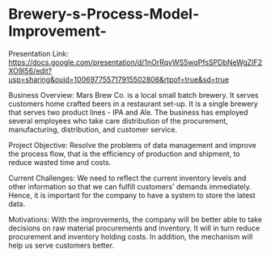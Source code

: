 # Brewery-s-Process-Model-Improvement-

Presentation Link: https://docs.google.com/presentation/d/1nOrRqyWS5wqPfsSPDbNeWgZIF2XO9l56/edit?usp=sharing&ouid=100697755717915502806&rtpof=true&sd=true

Business Overview: Mars Brew Co. is a local small batch brewery. It serves customers home crafted beers in a restaurant set-up. It is a single brewery that serves two product lines - IPA and Ale. The business has employed several employees who take care distribution of the procurement, manufacturing, distribution, and customer service. 

Project Objective: Resolve the problems of data management and improve the process flow, that is the efficiency of production and shipment, to reduce wasted time and costs.

Current Challenges: We need to reflect the current inventory levels and other information so that we can fulfill customers' demands immediately. Hence, it is important for the company to have a system to store the latest data.

Motivations: With the improvements, the company will be better able to take decisions on raw material procurements and inventory. It will in turn reduce procurement and inventory holding costs. In addition, the mechanism will help us serve customers better. 
